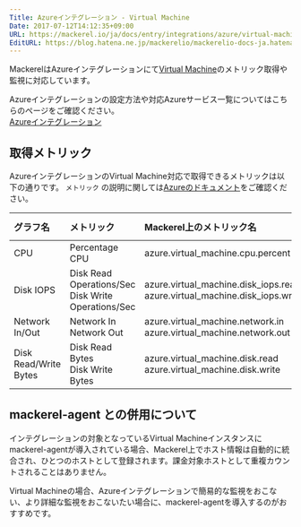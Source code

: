 ```yaml
---
Title: Azureインテグレーション - Virtual Machine
Date: 2017-07-12T14:12:35+09:00
URL: https://mackerel.io/ja/docs/entry/integrations/azure/virtual-machine
EditURL: https://blog.hatena.ne.jp/mackerelio/mackerelio-docs-ja.hatenablog.mackerel.io/atom/entry/8599973812278972185
---
```


MackerelはAzureインテグレーションにて<a href="https://azure.microsoft.com/ja-jp/services/virtual-machines/" target="_blank">Virtual Machine</a>のメトリック取得や監視に対応しています。

Azureインテグレーションの設定方法や対応Azureサービス一覧についてはこちらのページをご確認ください。<br>
<a href="https://mackerel.io/ja/docs/entry/integrations/azure">Azureインテグレーション</a>

## 取得メトリック
AzureインテグレーションのVirtual Machine対応で取得できるメトリックは以下の通りです。 `メトリック` の説明に関しては<a href="https://docs.microsoft.com/azure/monitoring-and-diagnostics/monitoring-supported-metrics#a-namemicrosoftcomputevirtualmachinesamicrosoftcomputevirtualmachines" target="_blank">Azureのドキュメント</a>をご確認ください。

|グラフ名|メトリック|Mackerel上のメトリック名|単位|Aggregation Type|
|:---|:---|:---|:---|:---|
|CPU|Percentage CPU|azure.virtual_machine.cpu.percent|percentage|Average|
|Disk IOPS|Disk Read Operations/Sec<br>Disk Write Operations/Sec|azure.virtual_machine.disk_iops.read<br>azure.virtual_machine.disk_iops.write|iops|Average|
|Network In/Out|Network In<br>Network Out|azure.virtual_machine.network.in<br>azure.virtual_machine.network.out|bytes|Total|
|Disk Read/Write Bytes|Disk Read Bytes<br>Disk Write Bytes|azure.virtual_machine.disk.read<br>azure.virtual_machine.disk.write|bytes|Total|


## mackerel-agent との併用について

インテグレーションの対象となっているVirtual Machineインスタンスにmackerel-agentが導入されている場合、Mackerel上でホスト情報は自動的に統合され、ひとつのホストとして登録されます。課金対象ホストとして重複カウントされることはありません。

Virtual Machineの場合、Azureインテグレーションで簡易的な監視をおこない、より詳細な監視をおこないたい場合に、mackerel-agentを導入するのがおすすめです。
